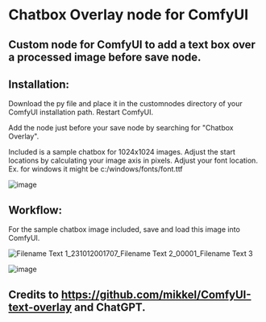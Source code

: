 # Chatbox Overlay node for ComfyUI
## Custom node for ComfyUI to add a text box over a processed image before save node.

## Installation:

Download the py file and place it in the customnodes directory of your ComfyUI installation path.
Restart ComfyUI.

Add the node just before your save node by searching for "Chatbox Overlay".

Included is a sample chatbox for 1024x1024 images.
Adjust the start locations by calculating your image axis in pixels.
Adjust your font location. Ex. for windows it might be c:/windows/fonts/font.ttf

![image](https://github.com/Smuzzies/comfyui_chatbox_overlay/assets/110495122/62f54994-31f3-4846-9618-8b34336036e1)

## Workflow:
For the sample chatbox image included, save and load this image into ComfyUI.

![Filename Text 1_231012001707_Filename Text 2_00001_Filename Text 3](https://github.com/Smuzzies/comfyui_chatbox_overlay/assets/110495122/29aab687-e220-4c6b-8cf6-e999a0458c35)

![image](https://github.com/Smuzzies/comfyui_chatbox_overlay/assets/110495122/b633e129-94f2-4590-b54c-348d751dc0e0)


## Credits to https://github.com/mikkel/ComfyUI-text-overlay and ChatGPT.
